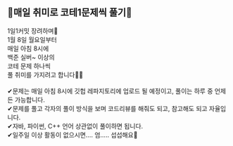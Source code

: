 ## 🎲매일 취미로 코테1문제씩 풀기🎲

1일1커밋 장려하며🌱
<br>
1월 8일 월요일부터 
<br>
매일 아침 8시에 
<br>
백준 실버~ 이상의 
<br>
코테 문제 하나씩 
<br>
풀 취미를 가지려고 합니다🙌🏼
<br><br>
✔문제는 매일 아침 8시에 깃헙 레파지토리에 업로드 될 예정이고, 풀이는 하루 중 언제든 가능합니다.
<br>
✔문제를 풀고 각자의 풀이 방식을 보며 코드리뷰를 해줘도 되고, 참고해도 되고 자율입니다.
<br>
✔자바, 파이썬, C++ 언어 상관없이 풀이하면 됩니다.
<br>
✔일주일 이상 활동이 없으시면…. 엄….. 섭섭해요🥲
